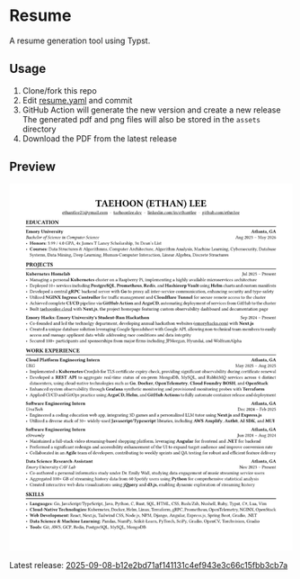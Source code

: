 # Resume

A resume generation tool using Typst.

## Usage

1. Clone/fork this repo
2. Edit [resume.yaml](./resume.yaml) and commit
3. GitHub Action will generate the new version and create a new release
   The generated pdf and png files will also be stored in the `assets` directory
4. Download the PDF from the latest release

## Preview

![resume](./assets/resume.png)

Latest release: [2025-09-08-b12e2bd71af141131c4ef943e3c66c15fbb3cb7a](https://github.com/ethn1ee/resume/releases/tag/2025-09-08-b12e2bd71af141131c4ef943e3c66c15fbb3cb7a)
